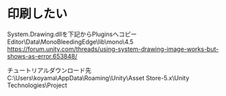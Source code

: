 # 印刷したい
System.Drawing.dllを下記からPluginsへコピー
Editor\Data\MonoBleedingEdge\lib\mono\4.5
https://forum.unity.com/threads/using-system-drawing-image-works-but-shows-as-error.653848/

チュートリアルダウンロード先
C:\Users\koyama\AppData\Roaming\Unity\Asset Store-5.x\Unity Technologies\Project

